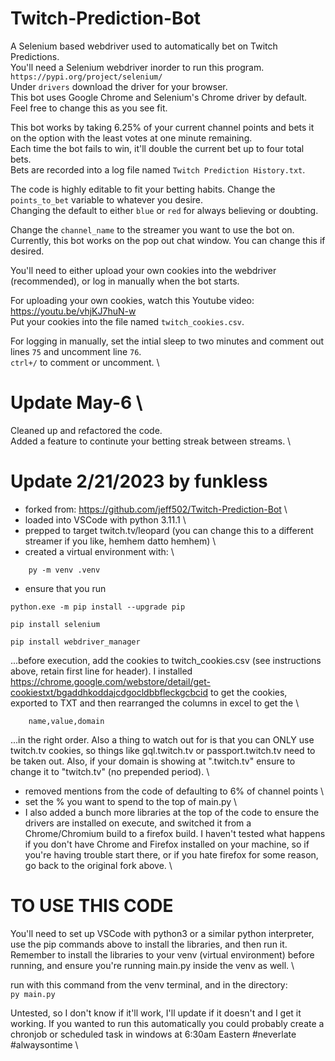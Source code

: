 # Twitch-Prediction-Bot
A Selenium based webdriver used to automatically bet on Twitch Predictions.\
You'll need a Selenium webdriver inorder to run this program. `https://pypi.org/project/selenium/`\
Under `drivers` download the driver for your browser.\
This bot uses Google Chrome and Selenium's Chrome driver by default. Feel free to change this as you see fit.

This bot works by taking 6.25% of your current channel points and bets it on the option with the least votes at one minute remaining.\
Each time the bot fails to win, it'll double the current bet up to four total bets.\
Bets are recorded into a log file named `Twitch Prediction History.txt`.

The code is highly editable to fit your betting habits.
Change the `points_to_bet` variable to whatever you desire. \
Changing the default to either `blue` or `red` for always believing or doubting.


Change the `channel_name` to the streamer you want to use the bot on.\
Currently, this bot works on the pop out chat window. You can change this if desired.

You'll need to either upload your own cookies into the webdriver (recommended), or log in manually when the bot starts.

For uploading your own cookies, watch this Youtube video: https://youtu.be/vhjKJ7huN-w \
Put your cookies into the file named `twitch_cookies.csv`.

For logging in manually, set the intial sleep to two minutes and comment out lines `75` and uncomment  line `76`.\
`ctrl+/` to comment or uncomment. \


Update May-6 \
================
Cleaned up and refactored the code. \
Added a feature to continute your betting streak between streams. \

Update 2/21/2023 by funkless
============================

* forked from: https://github.com/jeff502/Twitch-Prediction-Bot \
* loaded into VSCode with python 3.11.1 \
* prepped to target twitch.tv/leopard (you can change this to a different streamer if you like, hemhem datto hemhem) \
* created a virtual environment with: \
    
`     py -m venv .venv `

* ensure that you run

` python.exe -m pip install --upgrade pip `

` pip install selenium  `

` pip install webdriver_manager `

...before execution, add the cookies to twitch_cookies.csv (see instructions above, retain first line for header). I installed https://chrome.google.com/webstore/detail/get-cookiestxt/bgaddhkoddajcdgocldbbfleckgcbcid
to get the cookies, exported to TXT and then rearranged the columns in excel to get the \
    
`     name,value,domain `

...in the right order. Also a thing to watch out for is that you can ONLY use twitch.tv cookies, so things like gql.twitch.tv or passport.twitch.tv need to be taken out. Also, if your domain is showing at ".twitch.tv" ensure to change it to "twitch.tv" (no prepended period). \

* removed mentions from the code of defaulting to 6% of channel points \
* set the % you want to spend to the top of main.py \
* I also added a bunch more libraries at the top of the code to ensure the drivers are installed on execute, and switched it from a Chrome/Chromium build to a firefox build. I haven't tested what happens if you don't have Chrome and Firefox installed on your machine, so if you're having trouble start there, or if you hate firefox for some reason, go back to the original fork above. \

TO USE THIS CODE
================

You'll need to set up VSCode with python3 or a similar python interpreter, use the pip commands above to install the libraries, and then run it. Remember to install the libraries to your venv (virtual environment) before running, and ensure you're running main.py inside the venv as well. \

run with this command from the venv terminal, and in the directory: \
` py main.py `

Untested, so I don't know if it'll work, I'll update if it doesn't and I get it working. If you wanted to run this automatically you could probably create a chronjob or scheduled task in windows at 6:30am Eastern #neverlate #alwaysontime \
